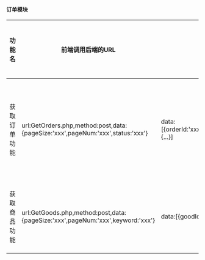 #### 订单模块
|功能名      |前端调用后端的URL                             | 后端返回前端的数据(json)                   |备注          |后端是否完成    |
|-----------------|-------------------------------------------|--------------------------------------------|---------------|----------|
|获取订单功能|url:GetOrders.php,method:post,data:{pageSize:'xxx',pageNum:'xxx',status:'xxx'}      | data:[{orderId:'xxx',goodName:'xxx',imgUrl:'xxx',amount:'xxx',unitPrice:'xxx',orderStatus:'xxx',orderTime:'xxx'},{...}]|请求参数中：status为-1，0，1，-1表示所有订单，0表示未发货，1表示未收货|否
|获取商品功能|url:GetGoods.php,method:post,data:{pageSize:'xxx',pageNum:'xxx',keyword:'xxx'}      | data:[{goodId:'xxx',goodName:'xxx',imgUrl:'xxx',amount:'xxx',unitPrice:'xxx'},{...}]|amount是商品表库存，keyword是搜索关键词,这个字段可选|否